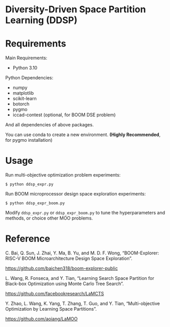 # Diversity-Driven Space Partition Learning (DDSP)

# Requirements

Main Requirements:
+ Python 3.10

Python Dependencies:
+ numpy
+ matplotlib
+ scikit-learn
+ botorch
+ pygmo
+ iccad-contest (optional, for BOOM DSE problem)

And all dependencies of above packages.

You can use conda to create a new environment. **(Highly Recommended**, for pygmo installation)

# Usage

Run multi-objective optimization problem experiments:
```
$ python ddsp_expr.py
```

Run BOOM microprocessor design space exploration experiments:
```
$ python ddsp_expr_boom.py
```

Modify `ddsp_expr.py` or `ddsp_expr_boom.py` to tune the hyperparameters and methods, or choice other MOO problems. 

# Reference

C. Bai, Q. Sun, J. Zhai, Y. Ma, B. Yu, and M. D. F. Wong, “BOOM-Explorer: RISC-V BOOM Microarchitecture Design Space Exploration”.

https://github.com/baichen318/boom-explorer-public

L. Wang, R. Fonseca, and Y. Tian, “Learning Search Space Partition for Black-box Optimization using Monte Carlo Tree Search”.

https://github.com/facebookresearch/LaMCTS

Y. Zhao, L. Wang, K. Yang, T. Zhang, T. Guo, and Y. Tian, “Multi-objective Optimization by Learning Space Partitions”.

https://github.com/aoiang/LaMOO